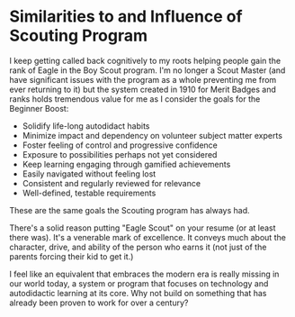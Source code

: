 # Similarities to and Influence of Scouting Program

I keep getting called back cognitively to my roots helping people gain
the rank of Eagle in the Boy Scout program. I'm no longer a Scout Master
(and have significant issues with the program as a whole preventing me
from ever returning to it) but the system created in 1910 for Merit
Badges and ranks holds tremendous value for me as I consider the goals
for the Beginner Boost:

* Solidify life-long autodidact habits
* Minimize impact and dependency on volunteer subject matter experts
* Foster feeling of control and progressive confidence
* Exposure to possibilities perhaps not yet considered
* Keep learning engaging through gamified achievements
* Easily navigated without feeling lost
* Consistent and regularly reviewed for relevance
* Well-defined, testable requirements

These are the same goals the Scouting program has always had.

There's a solid reason putting "Eagle Scout" on your resume (or at least
there was). It's a venerable mark of excellence. It conveys much
about the character, drive, and ability of the person who earns it (not
just of the parents forcing their kid to get it.)

I feel like an equivalent that embraces the modern era is really missing
in our world today, a system or program that focuses on technology and
autodidactic learning at its core. Why not build on something that has
already been proven to work for over a century?
